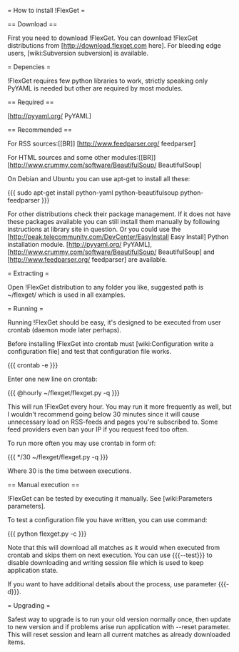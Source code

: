 = How to install !FlexGet =

== Download ==

First you need to download !FlexGet. You can download !FlexGet distributions from [http://download.flexget.com here]. For bleeding edge users, [wiki:Subversion subversion] is available.

= Depencies =

!FlexGet requires few python libraries to work, strictly speaking only PyYAML is needed but other are required by most modules.

== Required ==

[http://pyyaml.org/ PyYAML]

== Recommended ==

For RSS sources:[[BR]]
[http://www.feedparser.org/ feedparser]

For HTML sources and some other modules:[[BR]]
[http://www.crummy.com/software/BeautifulSoup/ BeautifulSoup]

On Debian and Ubuntu you can use apt-get to install all these:

{{{
sudo apt-get install python-yaml python-beautifulsoup python-feedparser
}}}

For other distributions check their package management. If it does not have these packages available you can still install 
them manually by following instructions at library site in question. Or you could use the [http://peak.telecommunity.com/DevCenter/EasyInstall Easy Install] Python installation module. [http://pyyaml.org/ PyYAML], [http://www.crummy.com/software/BeautifulSoup/ BeautifulSoup] and [http://www.feedparser.org/ feedparser] are available.

= Extracting =

Open !FlexGet distribution to any folder you like, suggested path is ~/flexget/ which is used in all examples.

= Running =

Running !FlexGet should be easy, it's designed to be executed from user crontab (daemon mode later perhaps).

Before installing !FlexGet into crontab must [wiki:Configuration write a configuration file] and test that configuration file works.

{{{
crontab -e
}}}

Enter one new line on crontab:

{{{
@hourly ~/flexget/flexget.py -q
}}}

This will run !FlexGet every hour. You may run it more frequently as well, but I wouldn't recommend going below 30 minutes since it will cause unnecessary load on RSS-feeds and pages you're subscribed to. Some feed providers even ban your IP if you request feed too often.

To run more often you may use crontab in form of:

{{{
*/30 ~/flexget/flexget.py -q
}}}

Where 30 is the time between executions.

== Manual execution ==

!FlexGet can be tested by executing it manually. See [wiki:Parameters parameters].

To test a configuration file you have written, you can use command:

{{{
python flexget.py -c <config>
}}}

Note that this will download all matches as it would when executed from crontab and skips them on next execution. You can use {{{--test}}} to disable downloading and writing session file which is used to keep application state.

If you want to have additional details about the process, use parameter {{{-d}}}.

= Upgrading =

Safest way to upgrade is to run your old version normally once, then update to new version and if problems arise run application with --reset parameter. This will reset session and learn all current matches as already downloaded items.
